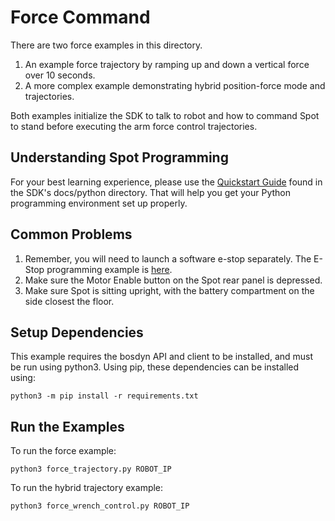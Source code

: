 <!--
Copyright (c) 2022 Boston Dynamics, Inc.  All rights reserved.

Downloading, reproducing, distributing or otherwise using the SDK Software
is subject to the terms and conditions of the Boston Dynamics Software
Development Kit License (20191101-BDSDK-SL).
-->

# Force Command

There are two force examples in this directory.

1. An example force trajectory by ramping up and down a vertical force over 10 seconds.
2. A more complex example demonstrating hybrid position-force mode and trajectories.

Both examples initialize the SDK to talk to robot and how to command Spot to stand before
executing the arm force control trajectories.

## Understanding Spot Programming

For your best learning experience, please use the [Quickstart Guide](../../../docs/python/quickstart.md)
found in the SDK's docs/python directory. That will help you get your Python programming environment set up properly.

## Common Problems

1. Remember, you will need to launch a software e-stop separately. The E-Stop programming example is [here](../estop/README.md).
2. Make sure the Motor Enable button on the Spot rear panel is depressed.
3. Make sure Spot is sitting upright, with the battery compartment on the side closest the floor.

## Setup Dependencies

This example requires the bosdyn API and client to be installed, and must be run using python3. Using pip, these dependencies can be installed using:

```
python3 -m pip install -r requirements.txt
```

## Run the Examples

To run the force example:

```
python3 force_trajectory.py ROBOT_IP
```

To run the hybrid trajectory example:

```
python3 force_wrench_control.py ROBOT_IP
```
